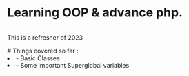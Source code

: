 # Learning OOP & advance php.

<img src="" class = "header-image"> 
<p>This is a refresher of 2023</p>
# Things covered so far : 
<li> - Basic Classes </li>
<li> - Some important Superglobal variables </li>
